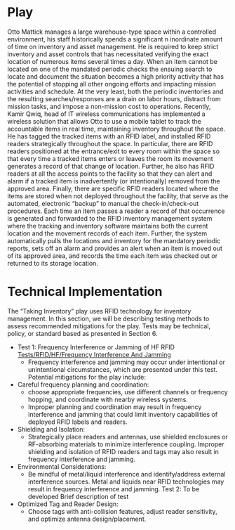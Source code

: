 # Play 

Otto Mattick manages a large warehouse-type space within a controlled environment, his staff historically spends a significant n inordinate amount of time on inventory and asset management.  He is required to keep strict inventory and asset controls that has necessitated verifying the exact location of numerous items several times a day.  When an item cannot be located on one of the mandated periodic checks the ensuing search to locate and document the situation becomes a high priority activity that has the potential of stopping all other ongoing efforts and impacting mission activities and schedule.  At the very least, both the periodic inventories and the resulting searches/responses are a drain on labor hours, distract from mission tasks, and impose a non-mission cost to operations.  Recently, Kamir Qwiq, head of IT wireless communications has implemented a wireless solution that allows Otto to use a mobile tablet to track the accountable items in real time, maintaining inventory throughout the space.  He has tagged the tracked items with an RFID label, and installed RFID readers strategically throughout the space.  In particular, there are RFID readers positioned at the entrance/exit to every room within the space so that every time a tracked items enters or leaves the room its movement generates a record of that change of location.  Further, he also has RFID readers at all the access points to the facility so that they can alert and alarm if a tracked item is inadvertently (or intentionally) removed from the approved area.  Finally, there are specific RFID readers located where the items are stored when not deployed throughout the facility, that serve as the automated, electronic “backup” to manual the check-in/check-out procedures.  Each time an item passes a reader a record of that occurrence is generated and forwarded to the RFID inventory management system where the tracking and inventory software maintains both the current location and the movement records of each item.  Further, the system automatically pulls the locations and inventory for the mandatory periodic reports, sets off an alarm and provides an alert when an item is moved out of its approved area, and records the time each item was checked out or returned to its storage location.

# Technical Implementation 
The “Taking Inventory” play uses RFID technology for inventory management. In this section, we will be describing testing methods to assess recommended mitigations for the play. Tests may be technical, policy, or standard based as presented in Section 6.

 - Test 1: Frequency Interference or Jamming of HF RFID [Tests/RFID/HF/Frequency Interference And Jamming](../../Tests/RFID/HF/Frequency%20Interference%20And%20Jamming/)
   - Frequency interference and jamming may occur under intentional or unintentional circumstances, which are presented under this test. Potential mitigations for the play include:
 - Careful frequency planning and coordination:     
    - choose appropriate frequencies, use different  channels or frequency hopping, and coordinate with nearby wireless systems.
   - Improper planning and coordination may result in frequency interference and jamming that could limit inventory capabilities of deployed RFID labels and readers.
- Shielding and Isolation: 
  - Strategically place readers and antennas, use shielded enclosures or RF-absorbing materials to minimize interference coupling.
Improper shielding and isolation of RFID readers and tags may also result in frequency interference and jamming.
- Environmental Considerations: 
  - Be mindful of metal/liquid interference and identify/address external interference sources. Metal and liquids near RFID technologies may result in frequency interference and jamming.
Test 2: To be developed
Brief description of test
- Optimized Tag and Reader Design: 
  - Choose tags with anti-collision features, adjust 
reader sensitivity, and optimize antenna design/placement.

